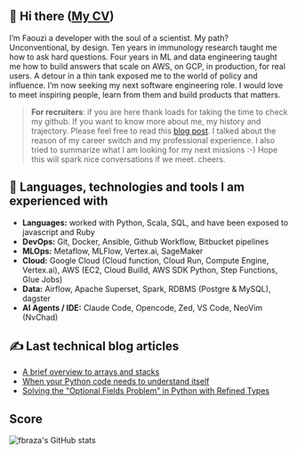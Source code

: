 ## 👋 Hi there ([My CV](https://drive.google.com/file/d/1RnL2i_DTQS4FZNPuXQn_M9BCttacDfpl/view?usp=drive_link))
I’m Faouzi a developer with the soul of a scientist. My path? Unconventional, by design. Ten years in immunology research taught me how to ask hard questions. Four years in ML and data engineering taught me how to build answers that scale on AWS, on GCP, in production, for real users. A detour in a thin tank exposed me to the world of policy and influence. I’m now seeking my next software engineering role. I would love to meet inspiring people, learn from them and build products that matters.

>**For recruiters**: if you are here thank loads for taking the time to check my github. If you want to know more about me, my history and trajectory. Please feel free to read this [blog post](https://fbraza.github.io/2025/08/24/career_garden/#An-interesting-detour-in-a-think-tank). I talked about the reason of my career switch and my professional experience. I also tried to summarize what I am looking for my next missions :-) Hope this will spark nice conversations if we meet. cheers.

## 🔧 Languages, technologies and tools I am experienced with
- **Languages:** worked with Python, Scala, SQL, and have been exposed to javascript and Ruby
- **DevOps:** Git, Docker, Ansible, Github Workflow, Bitbucket pipelines
- **MLOps:** Metaflow, MLFlow, Vertex.ai, SageMaker
- **Cloud:** Google Cloud (Cloud function, Cloud Run, Compute Engine, Vertex.ai), AWS (EC2, Cloud Builld, AWS SDK Python, Step Functions, Glue Jobs)
- **Data:** Airflow, Apache Superset, Spark, RDBMS (Postgre & MySQL), dagster
- **AI Agents / IDE:** Claude Code, Opencode, Zed, VS Code, NeoVim (NvChad) 

## &#x270d; Last technical blog articles

- [A brief overview to arrays and stacks ](https://fbraza.github.io/2025/09/14/algo-arrays/)
- [When your Python code needs to understand itself](https://fbraza.github.io/2025/08/08/type_introspection/)
- [Solving the "Optional Fields Problem" in Python with Refined Types ](https://fbraza.github.io/2025/07/31/refined_types_article/)

<!-- Link to icons -->
[1.2]: http://i.imgur.com/wWzX9uB.png (twitter icon without padding)
[2.2]: http://i.imgur.com/9I6NRUm.png (github icon without padding)
<!-- links to your social media accounts -->
[1]: https://twitter.com/braza_faouzi
[2]: https://github.com/fbraza

## Score

![fbraza's GitHub stats](https://github-readme-stats-lilac-theta-847juf1697.vercel.app/api/?username=fbraza&count_private=true&show_icons=true&theme=tokyonight)

